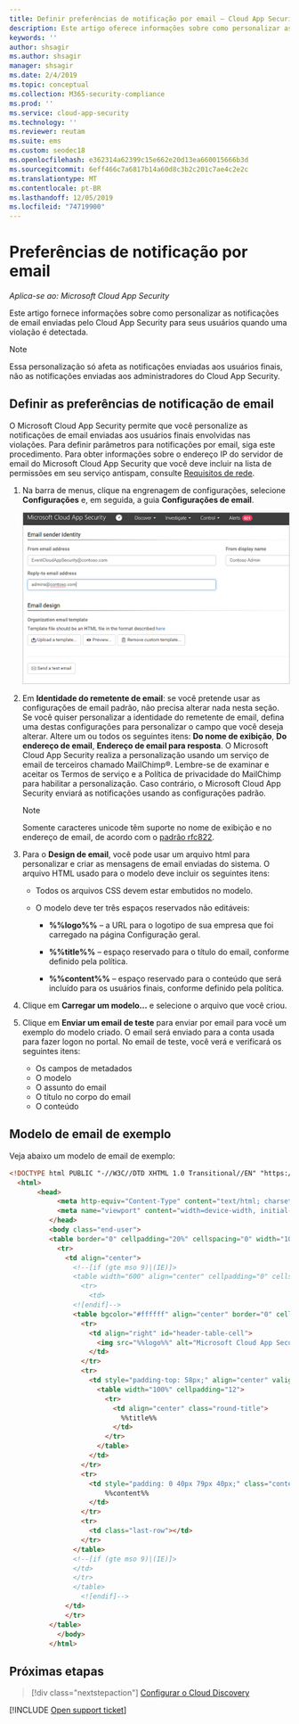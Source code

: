 ```yaml
---
title: Definir preferências de notificação por email – Cloud App Security | Microsoft Docs
description: Este artigo oferece informações sobre como personalizar as notificações de email enviadas pelo Cloud App Security.
keywords: ''
author: shsagir
ms.author: shsagir
manager: shsagir
ms.date: 2/4/2019
ms.topic: conceptual
ms.collection: M365-security-compliance
ms.prod: ''
ms.service: cloud-app-security
ms.technology: ''
ms.reviewer: reutam
ms.suite: ems
ms.custom: seodec18
ms.openlocfilehash: e362314a62399c15e662e20d13ea660015666b3d
ms.sourcegitcommit: 6eff466c7a6817b14a60d8c3b2c201c7ae4c2e2c
ms.translationtype: MT
ms.contentlocale: pt-BR
ms.lasthandoff: 12/05/2019
ms.locfileid: "74719900"
---
```

# <a name="email-notification-preferences"></a>Preferências de notificação por email

*Aplica-se ao: Microsoft Cloud App Security*

Este artigo fornece informações sobre como personalizar as notificações de email enviadas pelo Cloud App Security para seus usuários quando uma violação é detectada.

> [!NOTE]
> Essa personalização só afeta as notificações enviadas aos usuários finais, não as notificações enviadas aos administradores do Cloud App Security.

## <a name="mailsettings"></a> Definir as preferências de notificação de email

 O Microsoft Cloud App Security permite que você personalize as notificações de email enviadas aos usuários finais envolvidas nas violações. Para definir parâmetros para notificações por email, siga este procedimento. Para obter informações sobre o endereço IP do servidor de email do Microsoft Cloud App Security que você deve incluir na lista de permissões em seu serviço antispam, consulte [Requisitos de rede](network-requirements.md).

1. Na barra de menus, clique na engrenagem de configurações, selecione **Configurações** e, em seguida, a guia **Configurações de email**.

    ![configurações de email](media/mail-settings-config.png)

2. Em **Identidade do remetente de email**: se você pretende usar as configurações de email padrão, não precisa alterar nada nesta seção. Se você quiser personalizar a identidade do remetente de email, defina uma destas configurações para personalizar o campo que você deseja alterar. Altere um ou todos os seguintes itens: **Do nome de exibição**, **Do endereço de email**, **Endereço de email para resposta**. O Microsoft Cloud App Security realiza a personalização usando um serviço de email de terceiros chamado MailChimp®. Lembre-se de examinar e aceitar os Termos de serviço e a Política de privacidade do MailChimp para habilitar a personalização. Caso contrário, o Microsoft Cloud App Security enviará as notificações usando as configurações padrão.

    > [!NOTE]
    > Somente caracteres unicode têm suporte no nome de exibição e no endereço de email, de acordo com o [padrão rfc822](https://www.rfc-editor.org/rfc/rfc822.txt).

3. Para o **Design de email**, você pode usar um arquivo html para personalizar e criar as mensagens de email enviadas do sistema. O arquivo HTML usado para o modelo deve incluir os seguintes itens:

    - Todos os arquivos CSS devem estar embutidos no modelo.

    - O modelo deve ter três espaços reservados não editáveis:

        - **%%logo%%** – a URL para o logotipo de sua empresa que foi carregado na página Configuração geral.

        - **%%title%%** – espaço reservado para o título do email, conforme definido pela política.

        - **%%content%%** – espaço reservado para o conteúdo que será incluído para os usuários finais, conforme definido pela política.

4. Clique em **Carregar um modelo...** e selecione o arquivo que você criou.

5. Clique em **Enviar um email de teste** para enviar por email para você um exemplo do modelo criado. O email será enviado para a conta usada para fazer logon no portal. No email de teste, você verá e verificará os seguintes itens:
    - Os campos de metadados
    - O modelo
    - O assunto do email
    - O título no corpo do email
    - O conteúdo

## <a name="sample-email-template"></a>Modelo de email de exemplo

Veja abaixo um modelo de email de exemplo:

```html
<!DOCTYPE html PUBLIC "-//W3C//DTD XHTML 1.0 Transitional//EN" "https://www.w3.org/TR/xhtml1/DTD/xhtml1-transitional.dtd">
  <html>
       <head>
            <meta http-equiv="Content-Type" content="text/html; charset=UTF-8"/>
            <meta name="viewport" content="width=device-width, initial-scale=1.0"/>
          </head>
          <body class="end-user">
          <table border="0" cellpadding="20%" cellspacing="0" width="100%" id="background-table">
            <tr>
              <td align="center">
                <!--[if (gte mso 9)|(IE)]>
                <table width="600" align="center" cellpadding="0" cellspacing="0" border="0">
                  <tr>
                    <td>
                <![endif]-->
                <table bgcolor="#ffffff" align="center" border="0" cellpadding="0" cellspacing="0" style="padding-bottom: 40px;" id="container-table">
                  <tr>
                    <td align="right" id="header-table-cell">
                      <img src="%%logo%%" alt="Microsoft Cloud App Security" id="org-logo" />
                    </td>
                  </tr>
                  <tr>
                    <td style="padding-top: 58px;" align="center" valign="top">
                      <table width="100%" cellpadding="12">
                        <tr>
                          <td align="center" class="round-title">
                            %%title%%
                          </td>
                        </tr>
                      </table>
                    </td>
                  </tr>
                  <tr>
                    <td style="padding: 0 40px 79px 40px;" class="content-table-cell" align="left" valign="top">
                        %%content%%
                    </td>
                  </tr>
                  <tr>
                    <td class="last-row"></td>
                  </tr>
                </table>
                <!--[if (gte mso 9)|(IE)]>
                </td>
                </tr>
                </table>
                  <![endif]-->
              </td>
              </tr>
          </table>
            </body>
          </html>
```

## <a name="next-steps"></a>Próximas etapas

> [!div class="nextstepaction"]
> [Configurar o Cloud Discovery](set-up-cloud-discovery.md)

[!INCLUDE [Open support ticket](includes/support.md)]
